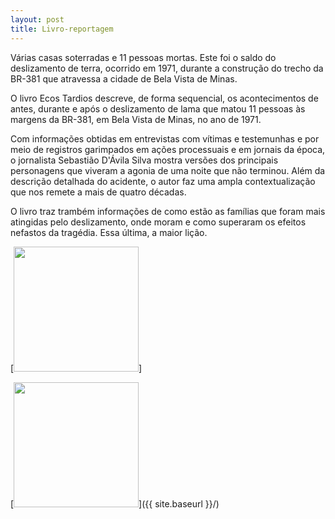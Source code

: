 ```yaml
---
layout: post
title: Livro-reportagem
---
```


Várias casas soterradas e 11 pessoas mortas. Este foi o saldo do deslizamento de terra, ocorrido em 1971, durante a construção do trecho da BR-381 que atravessa a cidade de Bela Vista de Minas.

O livro Ecos Tardios descreve, de forma sequencial, os acontecimentos de antes, durante e após o deslizamento de lama que matou 11 pessoas às margens da BR-381, em Bela Vista de Minas, no ano de 1971.

Com informações obtidas em entrevistas com vítimas e testemunhas e por meio de registros garimpados em ações processuais e em jornais da época, o jornalista Sebastião D'Ávila Silva mostra versões dos principais personagens que viveram a agonia de uma noite que não terminou. Além da descrição detalhada do acidente, o autor faz uma ampla contextualização que nos remete a mais de quatro décadas.

O livro traz trambém informações de como estão as famílias que foram mais atingidas pelo deslizamento, onde moram e como superaram os efeitos nefastos da tragédia. Essa última, a maior lição.


[<img src="{{ site.baseurl }}/images/ecostardios-frente.jpg" style="width: 200px;"/>]

[<img src="{{ site.baseurl }}/images/ecostardios-verso.jpg" style="width: 200px;"/>]({{ site.baseurl }}/)
